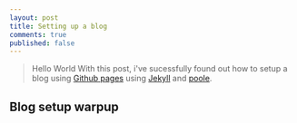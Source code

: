 ```yaml
---
layout: post
title: Setting up a blog
comments: true 
published: false
---
```


> Hello World
With this post, i've sucessfully found out how to setup a blog using [Github pages](http://pages.github.com/)
using [Jekyll](http://jekyllrb.com) and [poole](https://github.com/poole/poole).

## Blog setup warpup
